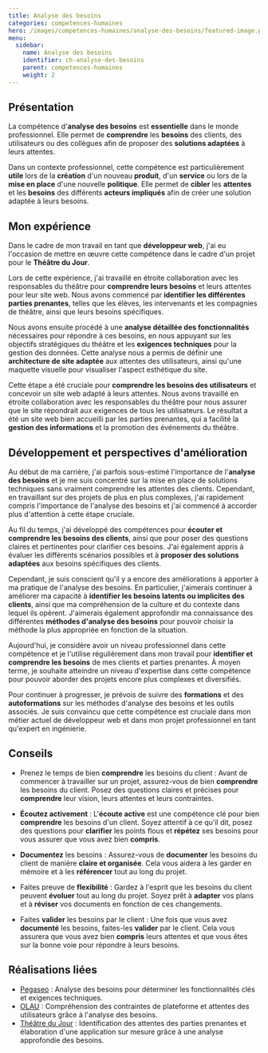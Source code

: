 ```yaml
---
title: Analyse des besoins
categories: competences-humaines
hero: /images/competences-humaines/analyse-des-besoins/featured-image.png
menu:
  sidebar:
    name: Analyse des besoins
    identifier: ch-analyse-des-besoins
    parent: competences-humaines
    weight: 2
---
```


## Présentation

La compétence d'**analyse des besoins** est **essentielle** dans le monde professionnel. Elle permet de **comprendre** les **besoins** des clients, des utilisateurs ou des collègues afin de proposer des **solutions adaptées** à leurs attentes.

Dans un contexte professionnel, cette compétence est particulièrement **utile** lors de la **création** d'un nouveau **produit**, d'un **service** ou lors de la **mise en place** d'une nouvelle **politique**. Elle permet de **cibler** les **attentes** et les **besoins** des différents **acteurs impliqués** afin de créer une solution adaptée à leurs besoins.

## Mon expérience

Dans le cadre de mon travail en tant que **développeur web**, j'ai eu l'occasion de mettre en œuvre cette compétence dans le cadre d'un projet pour le **Théâtre du Jour**.

Lors de cette expérience, j'ai travaillé en étroite collaboration avec les responsables du théâtre pour **comprendre leurs besoins** et leurs attentes pour leur site web. Nous avons commencé par **identifier les différentes parties prenantes**, telles que les élèves, les intervenants et les compagnies de théâtre, ainsi que leurs besoins spécifiques.

Nous avons ensuite procédé à une **analyse détaillée des fonctionnalités** nécessaires pour répondre à ces besoins, en nous appuyant sur les objectifs stratégiques du théâtre et les **exigences techniques** pour la gestion des données. Cette analyse nous a permis de définir une **architecture de site adaptée** aux attentes des utilisateurs, ainsi qu'une maquette visuelle pour visualiser l'aspect esthétique du site.

Cette étape a été cruciale pour **comprendre les besoins des utilisateurs** et concevoir un site web adapté à leurs attentes. Nous avons travaillé en étroite collaboration avec les responsables du théâtre pour nous assurer que le site répondrait aux exigences de tous les utilisateurs. Le résultat a été un site web bien accueilli par les parties prenantes, qui a facilité la **gestion des informations** et la promotion des événements du théâtre.

## Développement et perspectives d'amélioration  
Au début de ma carrière, j'ai parfois sous-estimé l'importance de l'**analyse des besoins** et je me suis concentré sur la mise en place de solutions techniques sans vraiment comprendre les attentes des clients. Cependant, en travaillant sur des projets de plus en plus complexes, j'ai rapidement compris l'importance de l'analyse des besoins et j'ai commencé à accorder plus d'attention à cette étape cruciale.

Au fil du temps, j'ai développé des compétences pour **écouter et comprendre les besoins des clients**, ainsi que pour poser des questions claires et pertinentes pour clarifier ces besoins. J'ai également appris à évaluer les différents scénarios possibles et à **proposer des solutions adaptées** aux besoins spécifiques des clients.

Cependant, je suis conscient qu'il y a encore des améliorations à apporter à ma pratique de l'analyse des besoins. En particulier, j'aimerais continuer à améliorer ma capacité à **identifier les besoins latents ou implicites des clients**, ainsi que ma compréhension de la culture et du contexte dans lequel ils opèrent. J'aimerais également approfondir ma connaissance des différentes **méthodes d'analyse des besoins** pour pouvoir choisir la méthode la plus appropriée en fonction de la situation.

Aujourd'hui, je considère avoir un niveau professionnel dans cette compétence et je l'utilise régulièrement dans mon travail pour **identifier et comprendre les besoins** de mes clients et parties prenantes. À moyen terme, je souhaite atteindre un niveau d'expertise dans cette compétence pour pouvoir aborder des projets encore plus complexes et diversifiés.

Pour continuer à progresser, je prévois de suivre des **formations** et des **autoformations** sur les méthodes d'analyse des besoins et les outils associés. Je suis convaincu que cette compétence est cruciale dans mon métier actuel de développeur web et dans mon projet professionnel en tant qu'expert en ingénierie.

## Conseils

- Prenez le temps de bien **comprendre** les besoins du client : Avant de commencer à travailler sur un projet, assurez-vous de bien **comprendre** les besoins du client. Posez des questions claires et précises pour **comprendre** leur vision, leurs attentes et leurs contraintes.
    
- **Écoutez activement** : L'**écoute active** est une compétence clé pour bien **comprendre** les besoins d'un client. Soyez attentif à ce qu'il dit, posez des questions pour **clarifier** les points flous et **répétez** ses besoins pour vous assurer que vous avez bien **compris**.
    
- **Documentez** les besoins : Assurez-vous de **documenter** les besoins du client de manière **claire et organisée**. Cela vous aidera à les garder en mémoire et à les **référencer** tout au long du projet.
    
- Faites preuve de **flexibilité** : Gardez à l'esprit que les besoins du client peuvent **évoluer** tout au long du projet. Soyez prêt à **adapter** vos plans et à **réviser** vos documents en fonction de ces changements.
    
- Faites **valider** les besoins par le client : Une fois que vous avez **documenté** les besoins, faites-les **valider** par le client. Cela vous assurera que vous avez bien **compris** leurs attentes et que vous êtes sur la bonne voie pour répondre à leurs besoins.

## Réalisations liées

- [Pegaseo](/posts/realisations/pegaseo) : Analyse des besoins pour déterminer les fonctionnalités clés et exigences techniques.
- [OLAU](/posts/realisations/olau) : Compréhension des contraintes de plateforme et attentes des utilisateurs grâce à l'analyse des besoins.
- [Théâtre du Jour](/posts/realisations/theatre-du-jour) : Identification des attentes des parties prenantes et élaboration d'une application sur mesure grâce à une analyse approfondie des besoins.
